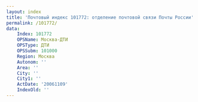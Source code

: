 ```yaml
---
layout: index
title: 'Почтовый индекс 101772: отделение почтовой связи Почты России'
permalink: /101772/
data:
    Index: 101772
    OPSName: Москва-ДТИ
    OPSType: ДТИ
    OPSSubm: 101000
    Region: Москва
    Autonom: ''
    Area: ''
    City: ''
    City1: ''
    ActDate: '20061109'
    IndexOld: ''
---
```

